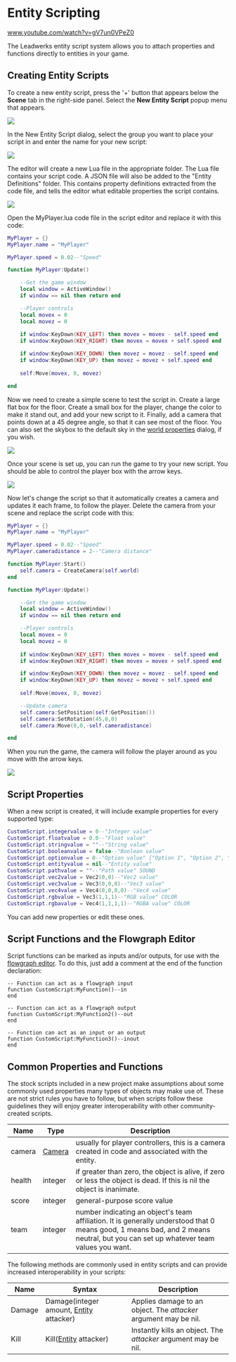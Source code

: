 # Entity Scripting

www.youtube.com/watch?v=gV7un0VPeZ0

The Leadwerks entity script system allows you to attach properties and functions directly to entities in your game.

## Creating Entity Scripts

To create a new entity script, press the '+' button that appears below the **Scene** tab in the right-side panel. Select the **New Entity Script** popup menu that appears.

![](https://github.com/UltraEngine/Documentation/blob/master/Images/newcomponent.png?raw=true)

In the New Entity Script dialog, select the group you want to place your script in and enter the name for your new script:

![](https://github.com/UltraEngine/Documentation/blob/master/Images/myplayercomponent.png?raw=true)

The editor will create a new Lua file in the appropriate folder. The Lua file contains your script code. A JSON file will also be added to the "Entity Definitions" folder. This contains property definitions extracted from the code file, and tells the editor what editable properties the script contains.

![](https://github.com/UltraEngine/Documentation/blob/master/Images/myplayercomponent2.png?raw=true)

Open the MyPlayer.lua code file in the script editor and replace it with this code:

```lua
MyPlayer = {}
MyPlayer.name = "MyPlayer"

MyPlayer.speed = 0.02--"Speed"

function MyPlayer:Update()

	--Get the game window
	local window = ActiveWindow()
	if window == nil then return end

	--Player controls
	local movex = 0
	local movez = 0
	
	if window:KeyDown(KEY_LEFT) then movex = movex - self.speed end
	if window:KeyDown(KEY_RIGHT) then movex = movex + self.speed end

	if window:KeyDown(KEY_DOWN) then movez = movez - self.speed end
	if window:KeyDown(KEY_UP) then movez = movez + self.speed end
	
	self:Move(movex, 0, movez)

end
```

Now we need to create a simple scene to test the script in. Create a large flat box for the floor. Create a small box for the player, change the color to make it stand out, and add your new script to it. Finally, add a camera that points down at a 45 degree angle, so that it can see most of the floor. You can also set the skybox to the default sky in the [world properties](worldsettings.md) dialog, if you wish.

![](https://github.com/UltraEngine/Documentation/blob/master/Images/myplayercomponent3.png?raw=true)

Once your scene is set up, you can run the game to try your new script. You should be able to control the player box with the arrow keys.

![](https://github.com/UltraEngine/Documentation/blob/master/Images/myplayercomponent4.png?raw=true)

Now let's change the script so that it automatically creates a camera and updates it each frame, to follow the player. Delete the camera from your scene and replace the script code with this:

```lua
MyPlayer = {}
MyPlayer.name = "MyPlayer"

MyPlayer.speed = 0.02--"Speed"
MyPlayer.cameradistance = 2--"Camera distance"

function MyPlayer:Start()
	self.camera = CreateCamera(self.world)
end

function MyPlayer:Update()

	--Get the game window
	local window = ActiveWindow()
	if window == nil then return end

	--Player controls
	local movex = 0
	local movez = 0
	
	if window:KeyDown(KEY_LEFT) then movex = movex - self.speed end
	if window:KeyDown(KEY_RIGHT) then movex = movex + self.speed end

	if window:KeyDown(KEY_DOWN) then movez = movez - self.speed end
	if window:KeyDown(KEY_UP) then movez = movez + self.speed end
	
	self:Move(movex, 0, movez)

	--Update camera
	self.camera:SetPosition(self:GetPosition())
	self.camera:SetRotation(45,0,0)
	self.camera:Move(0,0,-self.cameradistance)

end
```
When you run the game, the camera will follow the player around as you move with the arrow keys.

![](https://github.com/UltraEngine/Documentation/blob/master/Images/myplayercomponent6.gif?raw=true)

## Script Properties

When a new script is created, it will include example properties for every supported type:

```lua
CustomScript.integervalue = 0--"Integer value"
CustomScript.floatvalue = 0.0--"Float value"
CustomScript.stringvalue = ""--"String value"
CustomScript.booleanvalue = false--"Boolean value"
CustomScript.optionvalue = 0--"Option value" ["Option 1", "Option 2", "Option 3"]
CustomScript.entityvalue = nil--"Entity value"
CustomScript.pathvalue = ""--"Path value" SOUND
CustomScript.vec2value = Vec2(0,0)--"Vec2 value"
CustomScript.vec3value = Vec3(0,0,0)--"Vec3 value"
CustomScript.vec4value = Vec4(0,0,0,0)--"Vec4 value"
CustomScript.rgbvalue = Vec3(1,1,1)--"RGB value" COLOR
CustomScript.rgbavalue = Vec4(1,1,1,1)--"RGBA value" COLOR
```

You can add new properties or edit these ones.

## Script Functions and the Flowgraph Editor

Script functions can be marked as inputs and/or outputs, for use with the [flowgraph editor](flowgrapheditor.md). To do this, just add a comment at the end of the function declaration:

```
-- Function can act as a flowgraph input
function CustomScript:MyFunction()--in
end

-- Function can act as a flowgraph output
function CustomScript:MyFunction2()--out
end

-- Function can act as an input or an output
function CustomScript:MyFunction3()--inout
end
```

## Common Properties and Functions

The stock scripts included in a new project make assumptions about some commonly used properties many types of objects may make use of. These are not strict rules you have to follow, but when scripts follow these guidelines they will enjoy greater interoperability with other community-created scripts.

| Name | Type | Description |
|---|---|---|
| camera | [Camera](Camera.md) | usually for player controllers, this is a camera created in code and associated with the entity. |
| health | integer | if greater than zero, the object is alive, if zero or less the object is dead. If this is nil the object is inanimate. |
| score | integer | general-purpose score value |
| team | integer | number indicating an object's team affiliation. It is generally understood that 0 means good, 1 means bad, and 2 means neutral, but you can set up whatever team values you want. |

The following methods are commonly used in entity scripts and can provide increased interoperability in your scripts:

| Name | Syntax | Description |
|---|---|---|
| Damage | Damage(integer amount, [Entity](Entity.md) attacker) | Applies damage to an object. The _attacker_ argument may be nil. |
| Kill | Kill([Entity](Entity.md) attacker) | Instantly kills an object. The _attacker_ argument may be nil. |
